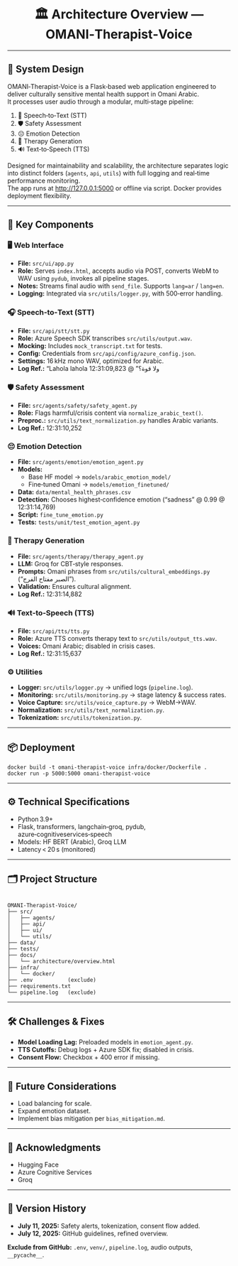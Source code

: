 <!-- File: docs/architecture/overview.html -->

<h1 align="center">🏛️ Architecture Overview — OMANI‑Therapist‑Voice</h1>

<hr>

<h2>🧠 System Design</h2>
<p>
  OMANI‑Therapist‑Voice is a Flask‑based web application engineered to deliver culturally sensitive mental health support in Omani Arabic.<br>
  It processes user audio through a modular, multi‑stage pipeline:
</p>
<ol>
  <li>🎤 Speech‑to‑Text (STT)</li>
  <li>🛡 Safety Assessment</li>
  <li>😔 Emotion Detection</li>
  <li>💬 Therapy Generation</li>
  <li>🔊 Text‑to‑Speech (TTS)</li>
</ol>
<p>
  Designed for maintainability and scalability, the architecture separates logic into distinct folders (<code>agents</code>, <code>api</code>, <code>utils</code>) with full logging and real‑time performance monitoring.<br>
  The app runs at <a href="http://127.0.0.1:5000">http://127.0.0.1:5000</a> or offline via script. Docker provides deployment flexibility.
</p>

<hr>

<h2>🔑 Key Components</h2>

<h3>🖥 Web Interface</h3>
<ul>
  <li><strong>File:</strong> <code>src/ui/app.py</code></li>
  <li><strong>Role:</strong> Serves <code>index.html</code>, accepts audio via POST, converts WebM to WAV using <code>pydub</code>, invokes all pipeline stages.</li>
  <li><strong>Notes:</strong> Streams final audio with <code>send_file</code>. Supports <code>lang=ar</code> / <code>lang=en</code>.</li>
  <li><strong>Logging:</strong> Integrated via <code>src/utils/logger.py</code>, with 500‑error handling.</li>
</ul>

<h3>🎧 Speech‑to‑Text (STT)</h3>
<ul>
  <li><strong>File:</strong> <code>src/api/stt/stt.py</code></li>
  <li><strong>Role:</strong> Azure Speech SDK transcribes <code>src/utils/output.wav</code>.</li>
  <li><strong>Mocking:</strong> Includes <code>mock_transcript.txt</code> for tests.</li>
  <li><strong>Config:</strong> Credentials from <code>src/api/config/azure_config.json</code>.</li>
  <li><strong>Settings:</strong> 16 kHz mono WAV, optimized for Arabic.</li>
  <li><strong>Log Ref.:</strong> “Lahola lahola ولا قوة؟” @ 12:31:09,823</li>
</ul>

<h3>🛡 Safety Assessment</h3>
<ul>
  <li><strong>File:</strong> <code>src/agents/safety/safety_agent.py</code></li>
  <li><strong>Role:</strong> Flags harmful/crisis content via <code>normalize_arabic_text()</code>.</li>
  <li><strong>Preproc.:</strong> <code>src/utils/text_normalization.py</code> handles Arabic variants.</li>
  <li><strong>Log Ref.:</strong> 12:31:10,252</li>
</ul>

<h3>😔 Emotion Detection</h3>
<ul>
  <li><strong>File:</strong> <code>src/agents/emotion/emotion_agent.py</code></li>
  <li><strong>Models:</strong>
    <ul>
      <li>Base HF model → <code>models/arabic_emotion_model/</code></li>
      <li>Fine‑tuned Omani → <code>models/emotion_finetuned/</code></li>
    </ul>
  </li>
  <li><strong>Data:</strong> <code>data/mental_health_phrases.csv</code></li>
  <li><strong>Detection:</strong> Chooses highest‑confidence emotion (“sadness” @ 0.99 @ 12:31:14,769)</li>
  <li><strong>Script:</strong> <code>fine_tune_emotion.py</code></li>
  <li><strong>Tests:</strong> <code>tests/unit/test_emotion_agent.py</code></li>
</ul>

<h3>💬 Therapy Generation</h3>
<ul>
  <li><strong>File:</strong> <code>src/agents/therapy/therapy_agent.py</code></li>
  <li><strong>LLM:</strong> Groq for CBT‑style responses.</li>
  <li><strong>Prompts:</strong> Omani phrases from <code>src/utils/cultural_embeddings.py</code> (“الصبر مفتاح الفرج”).</li>
  <li><strong>Validation:</strong> Ensures cultural alignment.</li>
  <li><strong>Log Ref.:</strong> 12:31:14,882</li>
</ul>

<h3>🔊 Text‑to‑Speech (TTS)</h3>
<ul>
  <li><strong>File:</strong> <code>src/api/tts/tts.py</code></li>
  <li><strong>Role:</strong> Azure TTS converts therapy text to <code>src/utils/output_tts.wav</code>.</li>
  <li><strong>Voices:</strong> Omani Arabic; disabled in crisis cases.</li>
  <li><strong>Log Ref.:</strong> 12:31:15,637</li>
</ul>

<h3>⚙️ Utilities</h3>
<ul>
  <li><strong>Logger:</strong> <code>src/utils/logger.py</code> → unified logs (<code>pipeline.log</code>).</li>
  <li><strong>Monitoring:</strong> <code>src/utils/monitoring.py</code> → stage latency & success rates.</li>
  <li><strong>Voice Capture:</strong> <code>src/utils/voice_capture.py</code> → WebM→WAV.</li>
  <li><strong>Normalization:</strong> <code>src/utils/text_normalization.py</code>.</li>
  <li><strong>Tokenization:</strong> <code>src/utils/tokenization.py</code>.</li>
</ul>

<hr>

<h2>📦 Deployment</h2>
<pre><code>docker build -t omani-therapist-voice infra/docker/Dockerfile .
docker run -p 5000:5000 omani-therapist-voice
</code></pre>

<hr>

<h2>⚙️ Technical Specifications</h2>
<ul>
  <li>Python 3.9+</li>
  <li>Flask, transformers, langchain‑groq, pydub, azure‑cognitiveservices‑speech</li>
  <li>Models: HF BERT (Arabic), Groq LLM</li>
  <li>Latency < 20 s (monitored)</li>
</ul>

<hr>

<h2>🗂️ Project Structure</h2>
<pre class="project-structure"><code>
OMANI‑Therapist‑Voice/
├── src/
│   ├── agents/
│   ├── api/
│   ├── ui/
│   └── utils/
├── data/
├── tests/
├── docs/
│   └── architecture/overview.html
├── infra/
│   └── docker/
├── .env           (exclude)
├── requirements.txt
└── pipeline.log   (exclude)
</code></pre>

<hr>

<h2>🛠 Challenges & Fixes</h2>
<ul>
  <li><strong>Model Loading Lag:</strong> Preloaded models in <code>emotion_agent.py</code>.</li>
  <li><strong>TTS Cutoffs:</strong> Debug logs + Azure SDK fix; disabled in crisis.</li>
  <li><strong>Consent Flow:</strong> Checkbox + 400 error if missing.</li>
</ul>

<hr>

<h2>🚀 Future Considerations</h2>
<ul>
  <li>Load balancing for scale.</li>
  <li>Expand emotion dataset.</li>
  <li>Implement bias mitigation per <code>bias_mitigation.md</code>.</li>
</ul>

<hr>

<h2>🙏 Acknowledgments</h2>
<ul>
  <li>Hugging Face</li>
  <li>Azure Cognitive Services</li>
  <li>Groq</li>
</ul>

<hr>

<h2>📜 Version History</h2>
<ul>
  <li><strong>July 11, 2025:</strong> Safety alerts, tokenization, consent flow added.</li>
  <li><strong>July 12, 2025:</strong> GitHub guidelines, refined overview.</li>
</ul>

<p class="footer-note">
  <strong>Exclude from GitHub:</strong> <code>.env</code>, <code>venv/</code>, <code>pipeline.log</code>, audio outputs, <code>__pycache__</code>.
</p>
